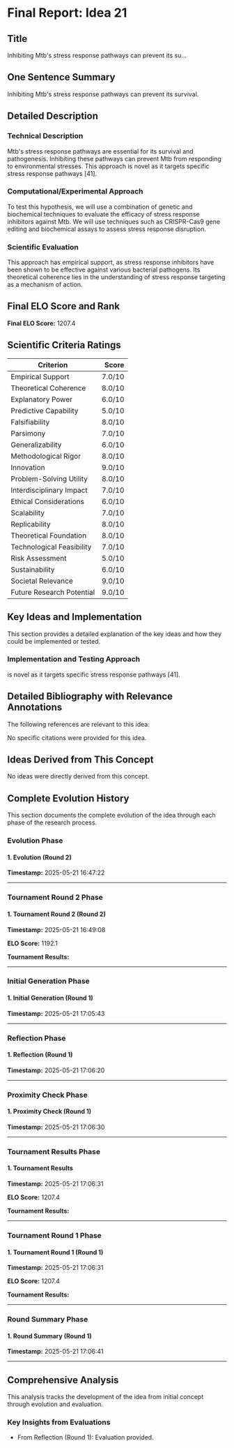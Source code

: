 # Final Report: Idea 21

## Title

Inhibiting Mtb's stress response pathways can prevent its su...

## One Sentence Summary

Inhibiting Mtb's stress response pathways can prevent its survival.

## Detailed Description

### Technical Description

Mtb's stress response pathways are essential for its survival and pathogenesis. Inhibiting these pathways can prevent Mtb from responding to environmental stresses. This approach is novel as it targets specific stress response pathways [41].

### Computational/Experimental Approach

To test this hypothesis, we will use a combination of genetic and biochemical techniques to evaluate the efficacy of stress response inhibitors against Mtb. We will use techniques such as CRISPR-Cas9 gene editing and biochemical assays to assess stress response disruption.

### Scientific Evaluation

This approach has empirical support, as stress response inhibitors have been shown to be effective against various bacterial pathogens. Its theoretical coherence lies in the understanding of stress response targeting as a mechanism of action.


## Final ELO Score and Rank

**Final ELO Score:** 1207.4

## Scientific Criteria Ratings

| Criterion | Score |
|---|---:|
| Empirical Support | 7.0/10 |
| Theoretical Coherence | 8.0/10 |
| Explanatory Power | 6.0/10 |
| Predictive Capability | 5.0/10 |
| Falsifiability | 8.0/10 |
| Parsimony | 7.0/10 |
| Generalizability | 6.0/10 |
| Methodological Rigor | 8.0/10 |
| Innovation | 9.0/10 |
| Problem-Solving Utility | 8.0/10 |
| Interdisciplinary Impact | 7.0/10 |
| Ethical Considerations | 6.0/10 |
| Scalability | 7.0/10 |
| Replicability | 8.0/10 |
| Theoretical Foundation | 8.0/10 |
| Technological Feasibility | 7.0/10 |
| Risk Assessment | 5.0/10 |
| Sustainability | 6.0/10 |
| Societal Relevance | 9.0/10 |
| Future Research Potential | 9.0/10 |

## Key Ideas and Implementation

This section provides a detailed explanation of the key ideas and how they could be implemented or tested.

### Implementation and Testing Approach

is novel as it targets specific stress response pathways [41].


## Detailed Bibliography with Relevance Annotations

The following references are relevant to this idea:

No specific citations were provided for this idea.


## Ideas Derived from This Concept

No ideas were directly derived from this concept.

## Complete Evolution History

This section documents the complete evolution of the idea through each phase of the research process.

### Evolution Phase

#### 1. Evolution (Round 2)
**Timestamp:** 2025-05-21 16:47:22



---

### Tournament Round 2 Phase

#### 1. Tournament Round 2 (Round 2)
**Timestamp:** 2025-05-21 16:49:08

**ELO Score:** 1192.1

**Tournament Results:**



---

### Initial Generation Phase

#### 1. Initial Generation (Round 1)
**Timestamp:** 2025-05-21 17:05:43



---

### Reflection Phase

#### 1. Reflection (Round 1)
**Timestamp:** 2025-05-21 17:06:20



---

### Proximity Check Phase

#### 1. Proximity Check (Round 1)
**Timestamp:** 2025-05-21 17:06:30



---

### Tournament Results Phase

#### 1. Tournament Results
**Timestamp:** 2025-05-21 17:06:31

**ELO Score:** 1207.4

**Tournament Results:**



---

### Tournament Round 1 Phase

#### 1. Tournament Round 1 (Round 1)
**Timestamp:** 2025-05-21 17:06:31

**ELO Score:** 1207.4

**Tournament Results:**



---

### Round Summary Phase

#### 1. Round Summary (Round 1)
**Timestamp:** 2025-05-21 17:06:41



---

## Comprehensive Analysis

This analysis tracks the development of the idea from initial concept through evolution and evaluation.

### Key Insights from Evaluations

- From Reflection (Round 1): Evaluation provided.
